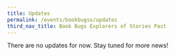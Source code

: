 ```yaml
---
title: Updates
permalink: /events/bookbugsx/updates
third_nav_title: Book Bugs Explorers of Stories Past
---
```


There are no updates for now. Stay tuned for more news!
